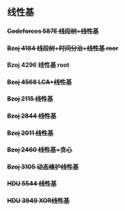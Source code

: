 ## 线性基
#### ~~Codeforces 587E 线段树+线性基~~
#### ~~Bzoj 4184 线段树+时间分治+线性基 roor~~
#### Bzoj 4296 线性基 root
#### ~~Bzoj 4568 LCA+线性基~~
#### ~~Bzoj 2115 线性基~~
#### ~~Bzoj 2844 线性基~~
#### ~~Bzoj 2011 线性基~~
#### ~~Bzoj 2460 线性基+贪心~~
#### ~~Bzoj 3105 动态维护线性基~~
#### ~~HDU 5544 线性基~~
#### ~~HDU 3949 XOR线性基~~

